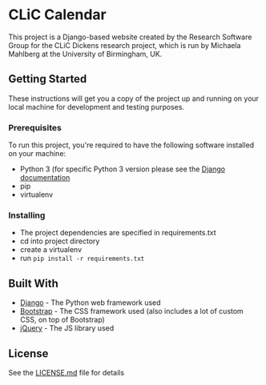 # CLiC Calendar

This project is a Django-based website created by the Research Software Group for the CLiC Dickens research project, which is run by Michaela Mahlberg at the University of Birmingham, UK.

## Getting Started

These instructions will get you a copy of the project up and running on your local machine for development and testing purposes.

### Prerequisites

To run this project, you're required to have the following software installed on your machine:

* Python 3 (for specific Python 3 version please see the [Django documentation](https://www.djangoproject.com/)
* pip
* virtualenv

### Installing

* The project dependencies are specified in requirements.txt
* cd into project directory 
* create a virtualenv
* run `pip install -r requirements.txt`

## Built With

* [Django](https://www.djangoproject.com/) - The Python web framework used
* [Bootstrap](https://getbootstrap.com/) - The CSS framework used (also includes a lot of custom CSS, on top of Bootstrap)
* [jQuery](https://jquery.com/) - The JS library used

## License

See the [LICENSE.md](LICENSE.md) file for details

